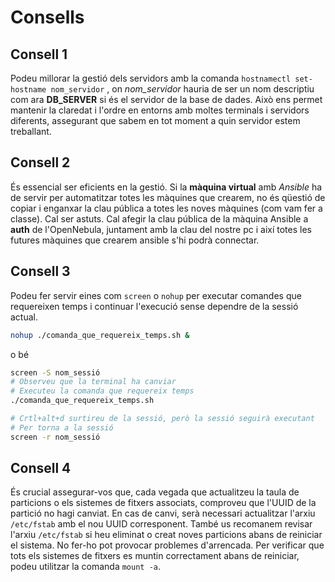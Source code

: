 # Consells

## Consell 1

Podeu millorar la gestió dels servidors amb la comanda ```hostnamectl set-hostname nom_servidor``` , on *nom_servidor* hauria de ser un nom descriptiu com ara **DB_SERVER** si és el servidor de la base de dades. Això ens permet mantenir la claredat i l'ordre en entorns amb moltes terminals i servidors diferents, assegurant que sabem en tot moment a quin servidor estem treballant.

## Consell 2

És essencial ser eficients en la gestió. Si la **màquina virtual** amb *Ansible* ha de servir per automatitzar totes les màquines que crearem, no és qüestió de  copiar i enganxar la clau pública a totes les noves màquines (com vam fer a classe). Cal ser astuts. Cal afegir la clau pública de la màquina Ansible a **auth** de l'OpenNebula, juntament amb la clau del nostre pc i així totes les futures màquines que crearem ansible s'hi podrà connectar.

## Consell 3

Podeu fer servir eines com ```screen``` o ```nohup``` per executar comandes que requereixen temps i continuar l'execució sense dependre de la sessió actual.

```sh
nohup ./comanda_que_requereix_temps.sh &
```

o bé

```sh
screen -S nom_sessió
# Observeu que la terminal ha canviar
# Executeu la comanda que requereix temps
./comanda_que_requereix_temps.sh

# Crtl+alt+d surtireu de la sessió, però la sessió seguirà executant
# Per torna a la sessió
screen -r nom_sessió
```

## Consell 4

És crucial assegurar-vos que, cada vegada que actualitzeu la taula de particions o els sistemes de fitxers associats, comproveu que l'UUID de la partició no hagi canviat. En cas de canvi, serà necessari actualitzar l'arxiu ```/etc/fstab``` amb el nou UUID corresponent. També us recomanem revisar l'arxiu ```/etc/fstab``` si heu eliminat o creat noves particions abans de reiniciar el sistema. No fer-ho pot provocar problemes d'arrencada. Per verificar que tots els sistemes de fitxers es muntin correctament abans de reiniciar, podeu utilitzar la comanda ```mount -a```.
